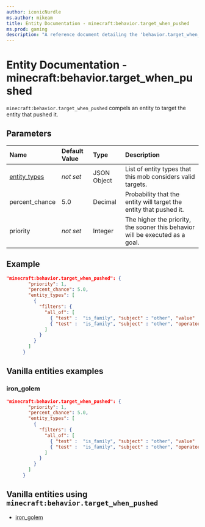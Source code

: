 ```yaml
---
author: iconicNurdle
ms.author: mikeam
title: Entity Documentation - minecraft:behavior.target_when_pushed
ms.prod: gaming
description: "A reference document detailing the 'behavior.target_when_pushed' entity goal"
---
```


# Entity Documentation - minecraft:behavior.target_when_pushed

`minecraft:behavior.target_when_pushed` compels an entity to target the entity that pushed it.

## Parameters

|Name |Default Value  |Type  |Description  |
|:----------|:----------|:----------|:----------|
|[entity_types](../Definitions/NestedTables/entity_types.md)|*not set* | JSON Object| List of entity types that this mob considers valid targets.|
|percent_chance| 5.0| Decimal| Probability that the entity will target the entity that pushed it. |
|priority|*not set*|Integer|The higher the priority, the sooner this behavior will be executed as a goal.|

## Example

```json
"minecraft:behavior.target_when_pushed": {
        "priority": 1,
        "percent_chance": 5.0,
        "entity_types": [
          {
            "filters": { 
              "all_of": [
                { "test" :  "is_family", "subject" : "other", "value" :  "monster" },
                { "test" :  "is_family", "subject" : "other", "operator": "!=", "value" :  "creeper" }
              ] 
            }
          }
        ]
      }
```

## Vanilla entities examples

### iron_golem

```json
"minecraft:behavior.target_when_pushed": {
        "priority": 1,
        "percent_chance": 5.0,
        "entity_types": [
          {
            "filters": { 
              "all_of": [
                { "test" :  "is_family", "subject" : "other", "value" :  "monster" },
                { "test" :  "is_family", "subject" : "other", "operator": "!=", "value" :  "creeper" }
              ] 
            }
          }
        ]
      }
```

## Vanilla entities using `minecraft:behavior.target_when_pushed`

- [iron_golem](../../../../Source/VanillaBehaviorPack_Snippets/entities/iron_golem.md)
